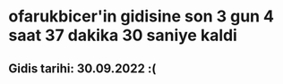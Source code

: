 # ofarukbicer'in gidisine son 3 gun 4 saat 37 dakika 30 saniye kaldi

## Gidis tarihi: 30.09.2022 :(